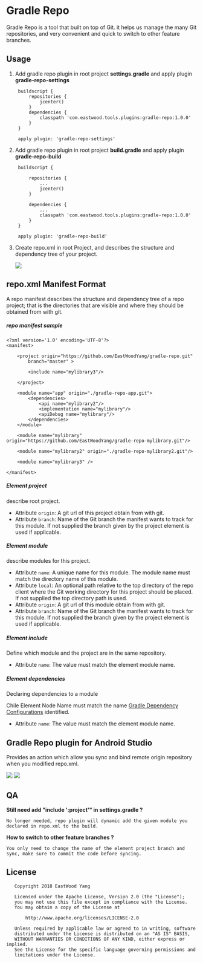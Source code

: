 # Gradle Repo
Gradle Repo is a tool that built on top of Git. it helps us manage the many Git repositories, and very convenient and quick to switch to other feature branches.

## Usage
1. Add gradle repo plugin in root project **settings.gradle** and apply plugin **gradle-repo-settings**

        buildscript {
            repositories {
                jcenter()
            }
            dependencies {
                classpath 'com.eastwood.tools.plugins:gradle-repo:1.0.0'
            }
        }
         
        apply plugin: 'gradle-repo-settings'

2. Add gradle repo plugin in root project **build.gradle** and apply plugin **gradle-repo-build**
    
        buildscript {
            
            repositories {
                ...
                jcenter()
            }
            
            dependencies {
                ...
                classpath 'com.eastwood.tools.plugins:gradle-repo:1.0.0'
            }
        }
        
        apply plugin: 'gradle-repo-build'
        
3. Create repo.xml in root Project, and describes the structure and dependency tree of your project.

    <img src='https://github.com/EastWoodYang/gradle-repo/blob/master/picture/1.png'/>


## repo.xml Manifest Format
A repo manifest describes the structure and dependency tree of a repo project; that is
the directories that are visible and where they should be obtained from with git. 

##### repo manifest sample

    <?xml version='1.0' encoding='UTF-8'?>
    <manifest>
     
        <project origin="https://github.com/EastWoodYang/gradle-repo.git"
            branch="master" >
     
            <include name="mylibrary3"/>
     
        </project>
     
        <module name="app" origin="./gradle-repo-app.git">
            <dependencies>
                <api name="mylibrary2"/>
                <implementation name="mylibrary"/>
                <apiDebug name="mylibrary"/>
            </dependencies>
        </module>
     
        <module name="mylibrary" origin="https://github.com/EastWoodYang/gradle-repo-mylibrary.git"/>
     
        <module name="mylibrary2" origin="./gradle-repo-mylibrary2.git"/>
     
        <module name="mylibrary3" />
     
    </manifest>

##### Element project
describe root project.

- Attribute `origin`: A git url of this project obtain from with git. 
- Attribute `branch`: Name of the Git branch the manifest wants to track for this module. If not supplied the branch given by the project element is used if applicable.
  
##### Element module
describe modules for this project.

- Attribute `name`: A unique name for this module. The module name must match the directory name of this module.
- Attribute `local`: An optional path relative to the top directory of the repo client where the Git working directory for this project should be placed. If not supplied the top directory path is used.
- Attribute `origin`: A git url of this module obtain from with git.
- Attribute `branch`: Name of the Git branch the manifest wants to track for this module. If not supplied the branch given by the project element is used if applicable.
    
##### Element include
Define which module and the project are in the same repository.

- Attribute `name`: The value must match the element module name.

##### Element dependencies
Declaring dependencies to a module

Chile Element Node Name must match the name [Gradle Dependency Configurations](https://docs.gradle.org/current/userguide/managing_dependency_configurations.html) identified.
- Attribute `name`: The value must match the element module name.

## Gradle Repo plugin for Android Studio
Provides an action which allow you sync and bind remote origin repository when you modified repo.xml.

<img src='https://github.com/EastWoodYang/gradle-repo/blob/master/picture/2.png'/>
 
<img src='https://github.com/EastWoodYang/gradle-repo/blob/master/picture/3.png'/>


## QA

**Still need add "include ':project'" in settings.gradle ?**

    No longer needed, repo plugin will dynamic add the given module you declared in repo.xml to the build.
    
**How to switch to other feature branches ?**

    You only need to change the name of the element project branch and sync, make sure to commit the code before syncing.

## License
```
   Copyright 2018 EastWood Yang

   Licensed under the Apache License, Version 2.0 (the "License");
   you may not use this file except in compliance with the License.
   You may obtain a copy of the License at

       http://www.apache.org/licenses/LICENSE-2.0

   Unless required by applicable law or agreed to in writing, software
   distributed under the License is distributed on an "AS IS" BASIS,
   WITHOUT WARRANTIES OR CONDITIONS OF ANY KIND, either express or implied.
   See the License for the specific language governing permissions and
   limitations under the License.
```
